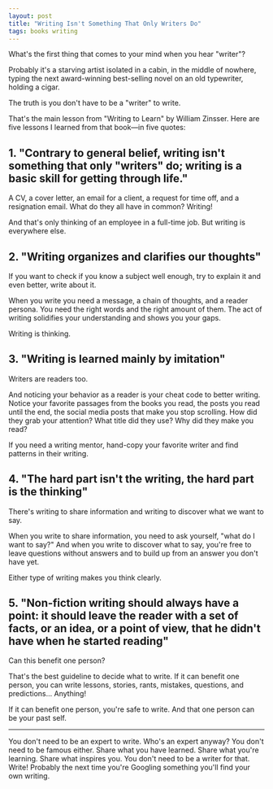 ```yaml
---
layout: post
title: "Writing Isn't Something That Only Writers Do"
tags: books writing
---
```


What's the first thing that comes to your mind when you hear "writer"?

Probably it's a starving artist isolated in a cabin, in the middle of nowhere, typing the next award-winning best-selling novel on an old typewriter, holding a cigar.

The truth is you don't have to be a "writer" to write.

That's the main lesson from "Writing to Learn" by William Zinsser. Here are five lessons I learned from that book—in five quotes:

## 1. "Contrary to general belief, writing isn't something that only "writers" do; writing is a basic skill for getting through life."

A CV, a cover letter, an email for a client, a request for time off, and a resignation email. What do they all have in common? Writing!

And that's only thinking of an employee in a full-time job. But writing is everywhere else.

## 2. "Writing organizes and clarifies our thoughts"

If you want to check if you know a subject well enough, try to explain it and even better, write about it.

When you write you need a message, a chain of thoughts, and a reader persona. You need the right words and the right amount of them. The act of writing solidifies your understanding and shows you your gaps.

Writing is thinking.

## 3. "Writing is learned mainly by imitation"

Writers are readers too.

And noticing your behavior as a reader is your cheat code to better writing. Notice your favorite passages from the books you read, the posts you read until the end, the social media posts that make you stop scrolling. How did they grab your attention? What title did they use? Why did they make you read?

If you need a writing mentor, hand-copy your favorite writer and find patterns in their writing.

## 4. "The hard part isn't the writing, the hard part is the thinking"

There's writing to share information and writing to discover what we want to say.

When you write to share information, you need to ask yourself, "what do I want to say?" And when you write to discover what to say, you're free to leave questions without answers and to build up from an answer you don't have yet.

Either type of writing makes you think clearly.

## 5. "Non-fiction writing should always have a point: it should leave the reader with a set of facts, or an idea, or a point of view, that he didn't have when he started reading"

Can this benefit one person?

That's the best guideline to decide what to write. If it can benefit one person, you can write lessons, stories, rants, mistakes, questions, and predictions... Anything!

If it can benefit one person, you're safe to write. And that one person can be your past self.

***

You don't need to be an expert to write. Who's an expert anyway? You don't need to be famous either. Share what you have learned. Share what you're learning. Share what inspires you. You don't need to be a writer for that. Write! Probably the next time you're Googling something you'll find your own writing.
